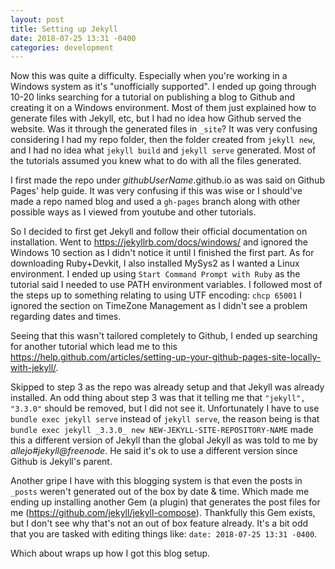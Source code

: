 ```yaml
---
layout: post
title: Setting up Jekyll
date: 2018-07-25 13:31 -0400
categories: development
---
```


Now this was quite a difficulty. Especially when you're working in a Windows system as it's "unofficially supported". I ended up going through 10-20 links searching for a tutorial on publishing a blog to Github and creating it on a Windows environment. Most of them just explained how to generate files with Jekyll, etc, but I had no idea how Github served the website. Was it through the generated files in `_site`? It was very confusing considering I had my repo folder, then the folder created from `jekyll new`, and I had no idea what `jekyll build` and `jekyll serve` generated. Most of the tutorials assumed you knew what to do with all the files generated.

I first made the repo under _githubUserName_.github.io as was said on Github Pages' help guide. It was very confusing if this was wise or I should've made a repo named blog and used a `gh-pages` branch along with other possible ways as I viewed from youtube and other tutorials.

So I decided to first get Jekyll and follow their official documentation on installation. Went to <https://jekyllrb.com/docs/windows/> and ignored the Windows 10 section as I didn't notice it until I finished the first part. As for downloading Ruby+Devkit, I also installed MySys2 as I wanted a Linux environment. I ended up using `Start Command Prompt with Ruby` as the tutorial said I needed to use PATH environment variables.
I followed most of the steps up to something relating to using UTF encoding: `chcp 65001`
I ignored the section on TimeZone Management as I didn't see a problem regarding dates and times.

Seeing that this wasn't tailored completely to Github, I ended up searching for another tutorial which lead me to this <https://help.github.com/articles/setting-up-your-github-pages-site-locally-with-jekyll/>.

Skipped to step 3 as the repo was already setup and that Jekyll was already installed. An odd thing about step 3 was that it telling me that `"jekyll", "3.3.0"` should be removed, but I did not see it. Unfortunately I have to use `bundle exec jekyll serve` instead of `jekyll serve`, the reason being is that `bundle exec jekyll _3.3.0_ new NEW-JEKYLL-SITE-REPOSITORY-NAME` made this a different version of Jekyll than the global Jekyll as was told to me by _allejo#jekyll@freenode_. He said it's ok to use a different version since Github is Jekyll's parent.

Another gripe I have with this blogging system is that even the posts in `_posts` weren't generated out of the box by date & time. Which made me ending up installing another Gem (a plugin) that generates the post files for me (<https://github.com/jekyll/jekyll-compose>). Thankfully this Gem exists, but I don't see why that's not an out of box feature already. It's a bit odd that you are tasked with editing things like: `date: 2018-07-25 13:31 -0400`.

Which about wraps up how I got this blog setup.